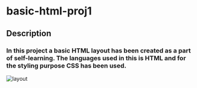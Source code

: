 # basic-html-proj1

## Description

### In this project a basic HTML layout has been created as a part of self-learning. The languages used in this is HTML and for the styling purpose CSS has been used.

![layout](./IMG_0047.JPG)
